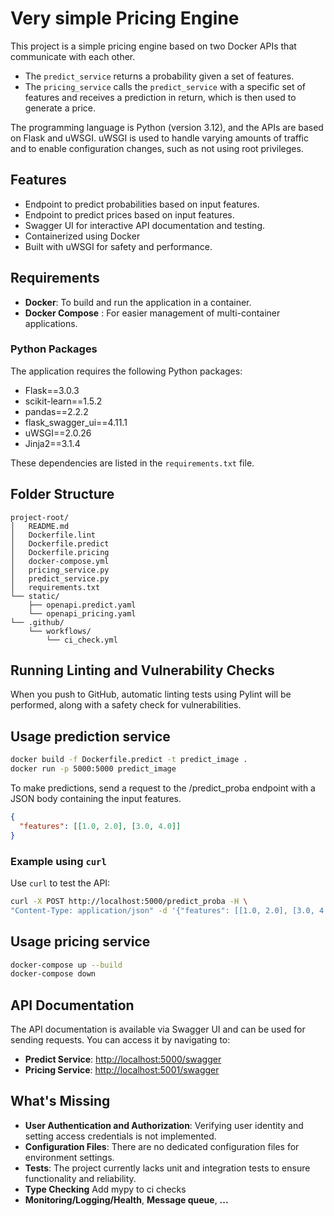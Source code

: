 # Very simple Pricing Engine
This project is a simple pricing engine based on two Docker APIs that communicate with each other.

- The `predict_service` returns a probability given a set of features.
- The `pricing_service` calls the `predict_service` with a specific set of 
  features and receives a prediction in return, which is then used to generate a price.

The programming language is Python (version 3.12), and the APIs are based on Flask and uWSGI. 
uWSGI is used to handle varying amounts of traffic and to enable configuration
changes, such as not using root privileges.

## Features

- Endpoint to predict probabilities based on input features.
- Endpoint to predict prices based on input features.
- Swagger UI for interactive API documentation and testing.
- Containerized using Docker
- Built with uWSGI for safety and performance.

## Requirements

- **Docker**: To build and run the application in a container.
- **Docker Compose** : For easier management of multi-container applications.

### Python Packages

The application requires the following Python packages:

- Flask==3.0.3
- scikit-learn==1.5.2
- pandas==2.2.2
- flask_swagger_ui==4.11.1
- uWSGI==2.0.26
- Jinja2==3.1.4

These dependencies are listed in the `requirements.txt` file.

## Folder Structure
```plaintext
project-root/
│   README.md
│   Dockerfile.lint
│   Dockerfile.predict
│   Dockerfile.pricing
│   docker-compose.yml
│   pricing_service.py
│   predict_service.py
│   requirements.txt
└── static/
    ├── openapi.predict.yaml
    └── openapi_pricing.yaml
└── .github/
    └── workflows/
        └── ci_check.yml
```

## Running Linting and Vulnerability Checks

When you push to GitHub, automatic linting tests using Pylint 
will be performed, along with a safety check for vulnerabilities.

## Usage prediction service
```bash
docker build -f Dockerfile.predict -t predict_image .
docker run -p 5000:5000 predict_image
```
To make predictions, send a request to the 
/predict_proba endpoint with a JSON body containing the input features.
```json
{
  "features": [[1.0, 2.0], [3.0, 4.0]]
}
```
### Example using `curl`

Use `curl` to test the API:

```bash
curl -X POST http://localhost:5000/predict_proba -H \
"Content-Type: application/json" -d '{"features": [[1.0, 2.0], [3.0, 4.0]]}'
```
## Usage pricing service
```bash
docker-compose up --build
docker-compose down
```

## API Documentation
The API documentation is available via Swagger UI and can be 
used for sending requests. You can access it by navigating to:

- **Predict Service**: [http://localhost:5000/swagger](http://localhost:5000/swagger)
- **Pricing Service**: [http://localhost:5001/swagger](http://localhost:5001/swagger)

## What's Missing
- **User Authentication and Authorization**: Verifying user identity and 
setting access credentials is not implemented.
- **Configuration Files**: There are no dedicated configuration files for 
environment settings.
- **Tests**: The project currently lacks unit and integration tests to ensure 
functionality and reliability.
- **Type Checking** Add mypy to ci checks
- **Monitoring/Logging/Health**, **Message queue**, **...**
